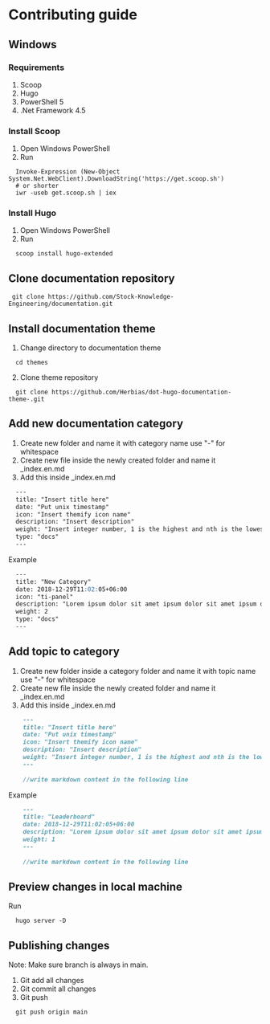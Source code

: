 # Contributing guide
  
## Windows
### Requirements
  1. Scoop
  2. Hugo
  3. PowerShell 5
  4. .Net Framework 4.5
### Install Scoop
  1. Open Windows PowerShell
  2. Run
  ```text
    Invoke-Expression (New-Object System.Net.WebClient).DownloadString('https://get.scoop.sh')
    # or shorter
    iwr -useb get.scoop.sh | iex
  ```
    
### Install Hugo
  1. Open Windows PowerShell
  2. Run
  ```text
    scoop install hugo-extended
  ```
  
  ## Clone documentation repository
   ```git
    git clone https://github.com/Stock-Knowledge-Engineering/documentation.git
   ```
   
  ## Install documentation theme
  1. Change directory to documentation theme
  ```text
    cd themes
  ```
  2. Clone theme repository
  ```text
    git clone https://github.com/Herbias/dot-hugo-documentation-theme-.git
  ```
  
  ## Add new documentation category
  1. Create new folder and name it with category name use "-" for whitespace
  2. Create new file inside the newly created folder and name it _index.en.md
  3. Add this inside _index.en.md
  ```markdown
    ---
    title: "Insert title here"
    date: "Put unix timestamp"
    icon: "Insert themify icon name"
    description: "Insert description"
    weight: "Insert integer number, 1 is the highest and nth is the lowest"
    type: "docs"
    ---

  ```
  Example
  ```markdown
    ---
    title: "New Category"
    date: 2018-12-29T11:02:05+06:00
    icon: "ti-panel"
    description: "Lorem ipsum dolor sit amet ipsum dolor sit amet ipsum dolor sit amet"
    weight: 2
    type: "docs"
    ---
  ```
  ## Add topic to category
  1. Create new folder inside a category folder and name it with topic name use "-" for whitespace
  2. Create new file inside the newly created folder and name it _index.en.md
  3. Add this inside _index.en.md
```markdown
    ---
    title: "Insert title here"
    date: "Put unix timestamp"
    icon: "Insert themify icon name"
    description: "Insert description"
    weight: "Insert integer number, 1 is the highest and nth is the lowest"
    ---
    
    //write markdown content in the following line
```
Example

```markdown
    ---
    title: "Leaderboard"
    date: 2018-12-29T11:02:05+06:00
    description: "Lorem ipsum dolor sit amet ipsum dolor sit amet ipsum dolor sit amet"
    weight: 1
    ---
    
    //write markdown content in the following line
```

  ## Preview changes in local machine
  Run
  ```text
    hugo server -D
  ```

  ## Publishing changes
  Note: Make sure branch is always in main.
  1. Git add all changes
  2. Git commit all changes
  3. Git push
  ```text
    git push origin main
  ```  
